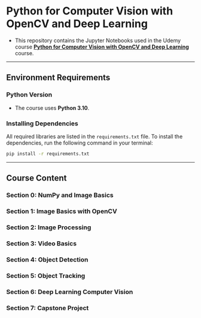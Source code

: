 # **Python for Computer Vision with OpenCV and Deep Learning**

- This repository contains the Jupyter Notebooks used in the Udemy course **[Python for Computer Vision with OpenCV and Deep Learning](https://github.com/rafachem9/python-for-computer-vision-with-opencv-and-deep-learning)** course. 

---

## Environment Requirements

### Python Version
- The course uses **Python 3.10**.

### Installing Dependencies
All required libraries are listed in the `requirements.txt` file. To install the dependencies, run the following command in your terminal:

```bash
pip install -r requirements.txt
```

----

## Course Content

### Section 0: NumPy and Image Basics
### Section 1: Image Basics with OpenCV
### Section 2: Image Processing
### Section 3: Video Basics
### Section 4: Object Detection
### Section 5: Object Tracking
### Section 6: Deep Learning Computer Vision
### Section 7: Capstone Project
